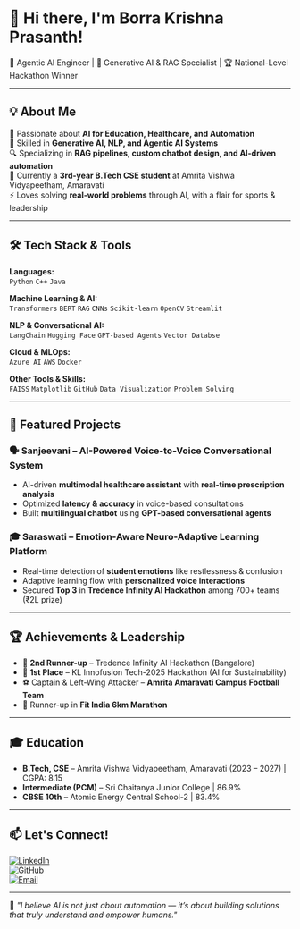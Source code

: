 # 👋 Hi there, I'm Borra Krishna Prasanth!  
🌟 Agentic AI Engineer | 🤖 Generative AI & RAG Specialist | 🏆 National-Level Hackathon Winner

---

## 💡 About Me  
🎯 Passionate about **AI for Education, Healthcare, and Automation**  
🧠 Skilled in **Generative AI, NLP, and Agentic AI Systems**  
🔍 Specializing in **RAG pipelines, custom chatbot design, and AI-driven automation**  
📍 Currently a **3rd-year B.Tech CSE student** at Amrita Vishwa Vidyapeetham, Amaravati  
⚡ Loves solving **real-world problems** through AI, with a flair for sports & leadership  

---

## 🛠 Tech Stack & Tools  

**Languages:**  
`Python` `C++` `Java`  

**Machine Learning & AI:**  
`Transformers` `BERT` `RAG` `CNNs` `Scikit-learn` `OpenCV` `Streamlit`  

**NLP & Conversational AI:**  
`LangChain` `Hugging Face` `GPT-based Agents` `Vector Databse`  

**Cloud & MLOps:**  
`Azure AI` `AWS` `Docker`

**Other Tools & Skills:**  
`FAISS` `Matplotlib` `GitHub` `Data Visualization` `Problem Solving`  

---

## 🚀 Featured Projects  

### 🗣 Sanjeevani – AI-Powered Voice-to-Voice Conversational System  
- AI-driven **multimodal healthcare assistant** with **real-time prescription analysis**  
- Optimized **latency & accuracy** in voice-based consultations  
- Built **multilingual chatbot** using **GPT-based conversational agents**  

### 🎓 Saraswati – Emotion-Aware Neuro-Adaptive Learning Platform  
- Real-time detection of **student emotions** like restlessness & confusion  
- Adaptive learning flow with **personalized voice interactions**  
- Secured **Top 3** in **Tredence Infinity AI Hackathon** among 700+ teams (₹2L prize)  

---

## 🏆 Achievements & Leadership  
- 🥉 **2nd Runner-up** – Tredence Infinity AI Hackathon (Bangalore)  
- 🥇 **1st Place** – KL Innofusion Tech-2025 Hackathon (AI for Sustainability)  
- ⚽ Captain & Left-Wing Attacker – **Amrita Amaravati Campus Football Team**  
- 🏃 Runner-up in **Fit India 6km Marathon**  

---

## 🎓 Education  
- **B.Tech, CSE** – Amrita Vishwa Vidyapeetham, Amaravati (2023 – 2027) | CGPA: 8.15  
- **Intermediate (PCM)** – Sri Chaitanya Junior College | 86.9%  
- **CBSE 10th** – Atomic Energy Central School-2 | 83.4%  

---

## 📫 Let's Connect!  
[![LinkedIn](https://img.shields.io/badge/LinkedIn-0077B5?style=flat&logo=linkedin&logoColor=white)](https://www.linkedin.com/in/krishna-prasanth-borra/)  
[![GitHub](https://img.shields.io/badge/GitHub-181717?style=flat&logo=github&logoColor=white)](https://github.com/usernameunavailable1512)  
[![Email](https://img.shields.io/badge/Email-D14836?style=flat&logo=gmail&logoColor=white)](mailto:prasanthganab@gmail.com)  

---
💬 *"I believe AI is not just about automation — it’s about building solutions that truly understand and empower humans."*
